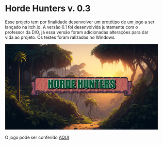 # Horde Hunters  v. 0.3

Esse projeto tem por finalidade desenvolver um protótipo de um jogo a ser lançado na itch.io. A versão 0.1 foi desenvolvida juntamente com o professor da DIO, já essa versão foram adicionadas alterações para dar vida ao projeto. Os testes foram ralizados no Windows.

![Organização dos Arquivos](https://github.com/Igor-Wolf/HordeHunters/blob/main/addons/demo.png?raw=true)

O jogo pode ser conferido [AQUI](https://faker-zero.itch.io/horde-hunters)


